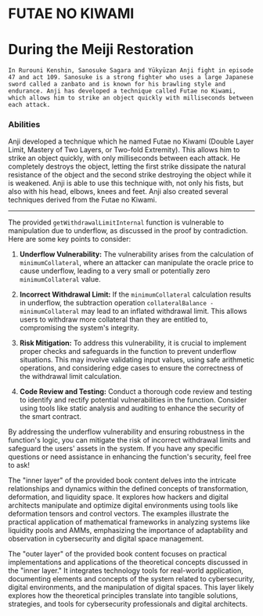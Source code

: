 # FUTAE NO KIWAMI

# During the Meiji Restoration

    In Rurouni Kenshin, Sanosuke Sagara and Yūkyūzan Anji fight in episode 47 and act 109. Sanosuke is a strong fighter who uses a large Japanese sword called a zanbato and is known for his brawling style and endurance. Anji has developed a technique called Futae no Kiwami, which allows him to strike an object quickly with milliseconds between each attack. 

### Abilities

Anji developed a technique which he named Futae no Kiwami (Double Layer Limit, Mastery of Two Layers, or Two-fold Extremity). This allows him to strike an object quickly, with only milliseconds between each attack. He completely destroys the object, letting the first strike dissipate the natural resistance of the object and the second strike destroying the object while it is weakened. Anji is able to use this technique with, not only his fists, but also with his head, elbows, knees and feet. Anji also created several techniques derived from the Futae no Kiwami.

---

The provided `getWithdrawalLimitInternal` function is vulnerable to manipulation due to underflow, as discussed in the proof by contradiction. Here are some key points to consider:

1. **Underflow Vulnerability:** The vulnerability arises from the calculation of `minimumCollateral`, where an attacker can manipulate the oracle price to cause underflow, leading to a very small or potentially zero `minimumCollateral` value.

2. **Incorrect Withdrawal Limit:** If the `minimumCollateral` calculation results in underflow, the subtraction operation `collateralBalance - minimumCollateral` may lead to an inflated withdrawal limit. This allows users to withdraw more collateral than they are entitled to, compromising the system's integrity.

3. **Risk Mitigation:** To address this vulnerability, it is crucial to implement proper checks and safeguards in the function to prevent underflow situations. This may involve validating input values, using safe arithmetic operations, and considering edge cases to ensure the correctness of the withdrawal limit calculation.

4. **Code Review and Testing:** Conduct a thorough code review and testing to identify and rectify potential vulnerabilities in the function. Consider using tools like static analysis and auditing to enhance the security of the smart contract.

By addressing the underflow vulnerability and ensuring robustness in the function's logic, you can mitigate the risk of incorrect withdrawal limits and safeguard the users' assets in the system. If you have any specific questions or need assistance in enhancing the function's security, feel free to ask!

The "inner layer" of the provided book content delves into the intricate relationships and dynamics within the defined concepts of transformation, deformation, and liquidity space. It explores how hackers and digital architects manipulate and optimize digital environments using tools like deformation tensors and control vectors. The examples illustrate the practical application of mathematical frameworks in analyzing systems like liquidity pools and AMMs, emphasizing the importance of adaptability and observation in cybersecurity and digital space management.

The "outer layer" of the provided book content focuses on practical implementations and applications of the theoretical concepts discussed in the "inner layer." It integrates technology tools for real-world application, documenting elements and concepts of the system related to cybersecurity, digital environments, and the manipulation of digital spaces. This layer likely explores how the theoretical principles translate into tangible solutions, strategies, and tools for cybersecurity professionals and digital architects.